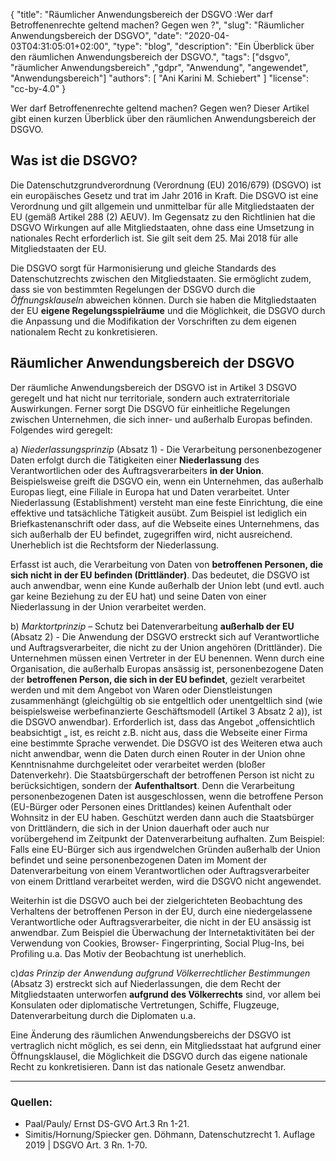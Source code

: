 {
    "title": "Räumlicher Anwendungsbereich der DSGVO :Wer darf Betroffenenrechte geltend machen? Gegen wen ?",
    "slug": "Räumlicher Anwendungsbereich der DSGVO",
    "date": "2020-04-03T04:31:05:01+02:00",
	"type": "blog",
	"description": "Ein Überblick über den räumlichen Anwendungsbereich der DSGVO.",
    "tags": ["dsgvo", "räumlicher Anwendungsbereich" ,"gdpr", "Anwendung", "angewendet", "Anwendungsbereich"]
    "authors": [ "Ani Karini M. Schiebert" ]
    "license": "cc-by-4.0"
}

Wer darf Betroffenenrechte geltend machen? Gegen wen? Dieser Artikel gibt einen kurzen Überblick über den räumlichen Anwendungsbereich der DSGVO.

## Was ist die DSGVO? 

Die Datenschutzgrundverordnung (Verordnung (EU) 2016/679) (DSGVO) ist ein europäisches Gesetz und trat im Jahr 2016 in Kraft. Die DSGVO ist eine Verordnung und gilt allgemein und unmittelbar für alle Mitgliedstaaten der EU (gemäß Artikel 288 (2) AEUV). Im Gegensatz zu den Richtlinien hat die DSGVO Wirkungen auf alle Mitgliedstaaten, ohne dass eine Umsetzung in nationales Recht erforderlich ist. Sie gilt seit dem 25. Mai 2018 für alle Mitgliedstaaten der EU.  

Die DSGVO sorgt für Harmonisierung und gleiche Standards des Datenschutzrechts zwischen den Mitgliedstaaten. Sie ermöglicht zudem, dass sie von bestimmten Regelungen der DSGVO durch die *Öffnungsklauseln* abweichen können. Durch sie haben die Mitgliedstaaten der EU **eigene Regelungsspielräume** und die Möglichkeit, die DSGVO durch die Anpassung und die Modifikation der Vorschriften zu dem eigenen nationalem Recht zu konkretisieren. 

## Räumlicher Anwendungsbereich der DSGVO

Der räumliche Anwendungsbereich der DSGVO ist in Artikel 3 DSGVO geregelt und hat nicht nur territoriale, sondern auch extraterritoriale Auswirkungen. Ferner sorgt Die DSGVO für einheitliche Regelungen zwischen Unternehmen, die sich inner- und außerhalb Europas befinden. Folgendes wird geregelt:

a) *Niederlassungsprinzip* (Absatz 1) - Die Verarbeitung personenbezogener Daten erfolgt durch die Tätigkeiten einer **Niederlassung** des Verantwortlichen oder des Auftragsverarbeiters **in der Union**. Beispielsweise greift die DSGVO ein, wenn ein Unternehmen, das außerhalb Europas liegt, eine Filiale in Europa hat und Daten verarbeitet. Unter Niederlassung (Establishment) versteht man eine feste Einrichtung, die eine effektive und tatsächliche Tätigkeit ausübt. Zum Beispiel ist lediglich ein Briefkastenanschrift oder dass, auf die Webseite eines Unternehmens, das sich außerhalb der EU befindet, zugegriffen wird, nicht ausreichend. Unerheblich ist die Rechtsform der Niederlassung. 

Erfasst ist auch, die Verarbeitung von Daten von **betroffenen Personen, die sich nicht in der EU befinden (Drittländer)**. Das bedeutet, die DSGVO ist auch anwendbar, wenn eine Kunde außerhalb der Union lebt (und evtl. auch gar keine Beziehung zu der EU hat) und seine Daten von einer Niederlassung in der Union verarbeitet werden. 

b) *Marktortprinzip* – Schutz bei Datenverarbeitung **außerhalb der EU** (Absatz 2) - Die Anwendung der DSGVO erstreckt sich auf Verantwortliche und Auftragsverarbeiter, die nicht zu der Union angehören (Drittländer). Die Unternehmen müssen einen Vertreter in der EU benennen. Wenn durch eine Organisation, die außerhalb Europas ansässig ist, personenbezogene Daten der **betroffenen Person, die sich in der EU befindet**, gezielt verarbeitet werden und mit dem Angebot von Waren oder Dienstleistungen zusammenhängt (gleichgültig ob sie entgeltlich oder unentgeltlich sind (wie beispielsweise werbefinanzierte Geschäftsmodell (Artikel 3 Absatz 2 a)), ist die DSGVO anwendbar). Erforderlich ist, dass das Angebot „offensichtlich beabsichtigt „ ist, es reicht z.B. nicht aus, dass die Webseite einer Firma eine bestimmte Sprache verwendet. Die DSGVO ist des Weiteren etwa auch nicht anwendbar, wenn die Daten durch einen Router in der Union ohne Kenntnisnahme durchgeleitet oder verarbeitet werden (bloßer Datenverkehr). 
Die Staatsbürgerschaft der betroffenen Person ist nicht zu berücksichtigen, sondern der **Aufenthaltsort**. Denn die Verarbeitung personenbezogenen Daten ist ausgeschlossen, wenn die betroffene Person (EU-Bürger oder Personen eines Drittlandes) keinen Aufenthalt oder Wohnsitz in der EU haben. Geschützt werden dann auch die Staatsbürger von Drittländern, die sich in der Union dauerhaft oder auch nur vorübergehend im Zeitpunkt der Datenverarbeitung aufhalten. Zum Beispiel: Falls eine EU-Bürger sich aus irgendwelchen Gründen außerhalb der Union befindet und seine personenbezogenen Daten im Moment der Datenverarbeitung von einem Verantwortlichen oder Auftragsverarbeiter von einem Drittland verarbeitet werden, wird die DSGVO nicht angewendet. 

Weiterhin ist die DSGVO auch bei der zielgerichteten Beobachtung des Verhaltens der betroffenen Person in der EU, durch eine niedergelassene Verantwortliche oder Auftragsverarbeiter, die nicht in der EU ansässig ist anwendbar. Zum Beispiel die Überwachung der Internetaktivitäten bei der Verwendung von Cookies, Browser- Fingerprinting, Social Plug-Ins, bei Profiling u.a. Das Motiv der Beobachtung ist unerheblich. 

c)*das Prinzip der Anwendung aufgrund Völkerrechtlicher Bestimmungen* (Absatz 3) erstreckt sich auf Niederlassungen, die dem Recht der Mitgliedstaaten unterworfen **aufgrund des Völkerrechts** sind, vor allem bei Konsulaten oder diplomatische Vertretungen, Schiffe, Flugzeuge, Datenverarbeitung durch die Diplomaten u.a.

Eine Änderung des räumlichen Anwendungsbereichs der DSGVO ist vertraglich nicht möglich, es sei denn, ein Mitgliedsstaat hat aufgrund einer Öffnungsklausel, die Möglichkeit die DSGVO durch das eigene nationale Recht zu konkretisieren. Dann ist das nationale Gesetz anwendbar.

---

### Quellen:

- Paal/Pauly/ Ernst DS-GVO Art.3 Rn 1-21.  
- Simitis/Hornung/Spiecker gen. Döhmann, Datenschutzrecht 1. Auflage 2019 | DSGVO Art. 3 Rn. 1-70.
